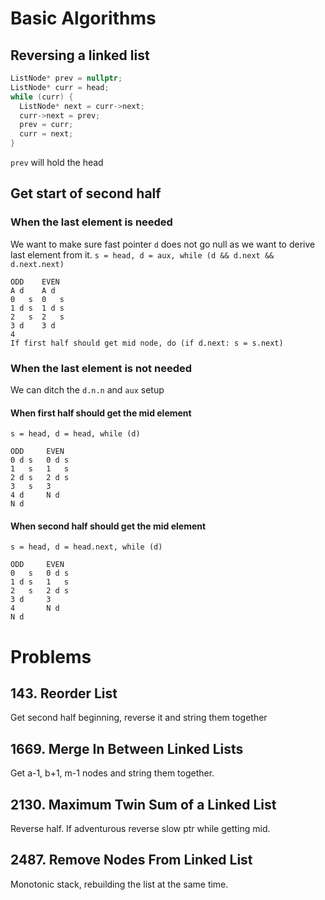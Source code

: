 # Basic Algorithms
## Reversing a linked list
```cpp
ListNode* prev = nullptr;
ListNode* curr = head;
while (curr) {
  ListNode* next = curr->next;
  curr->next = prev;
  prev = curr;
  curr = next;
}
```
`prev` will hold the head

## Get start of second half
### When the last element is needed
We want to make sure fast pointer `d` does not go null as we want to derive last element from it.
`s = head, d = aux, while (d && d.next && d.next.next)`
```
ODD    EVEN
A d    A d
0   s  0   s
1 d s  1 d s
2   s  2   s
3 d    3 d
4
If first half should get mid node, do (if d.next: s = s.next) 
```
### When the last element is not needed 
We can ditch the `d.n.n` and `aux` setup
#### When first half should get the mid element
`s = head, d = head, while (d)`
```text
ODD     EVEN
0 d s   0 d s 
1   s   1   s
2 d s   2 d s
3   s   3
4 d     N d
N d
```
#### When second half should get the mid element
`s = head, d = head.next, while (d)`
```
ODD     EVEN
0   s   0 d s 
1 d s   1   s
2   s   2 d s
3 d     3
4       N d
N d
```
# Problems
## 143. Reorder List
Get second half beginning, reverse it and string them together

## 1669. Merge In Between Linked Lists
Get a-1, b+1, m-1 nodes and string them together.

## 2130. Maximum Twin Sum of a Linked List
Reverse half. If adventurous reverse slow ptr while getting mid.

## 2487. Remove Nodes From Linked List
Monotonic stack, rebuilding the list at the same time.

